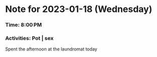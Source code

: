# Note for 2023-01-18 (Wednesday)
### Time: 8:00 PM
### Activities: Pot | sex

Spent the afternoon at the laundromat today
